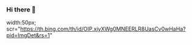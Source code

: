 ### Hi there 👋
width:50px;
scr="https://th.bing.com/th/id/OIP.xiyXWg0MNEERLR8UasCv0wHaHa?pid=ImgDet&rs=1"

<!--
**FemilyBot/FemilyBot** is a ✨ _special_ ✨ repository because its `README.md` (this file) appears on your GitHub profile.

Here are some ideas to get you started:

- 🔭 I’m currently working on ...
- 🌱 I’m currently learning ...
- 👯 I’m looking to collaborate on ...
- 🤔 I’m looking for help with ...
- 💬 Ask me about ...
- 📫 How to reach me: ...
- 😄 Pronouns: ...
- ⚡ Fun fact: ...
-->
